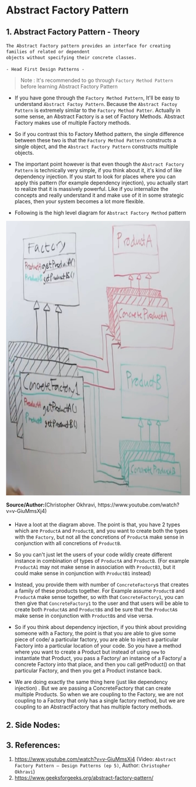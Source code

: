 # Abstract Factory Pattern

## 1. Abstract Factory Pattern - Theory

```
The Abstract Factory pattern provides an interface for creating families of related or dependent
objects without specifying their concrete classes.

- Head First Design Patterns -
```

> Note : It's recommended to go through `Factory Method Pattern` before learning Abstract Factory
> Pattern

- If you have gone through the `Factory Method Pattern`, It'll be easy to understand
  `Abstract Factoy Pattern`. Because the `Abstract Factoy Pattern` is extremely similar to the
  `Factory Method Patter`. Actually in some sense, an Abstract Factory is a set of Factory Methods.
  Abstract Factory makes use of multiple Factory methods.


- So if you contrast this to Factory Method pattern, the single difference between these two is
  that the `Factory Method Pattern` constructs a single object, and the `Abstract Factory Pattern`
  constructs multiple objects.


- The important point however is that even though the `Abstract Factory Pattern` is technically very
  simple, if you think about it, it's kind of like dependency injection. If you start to look for
  places where you can apply this pattern (for example dependency injection), you actually start to
  realize that it is massively powerful. Like if you internalize the concepts and really understand
  it and make use of it in some strategic places, then your system becomes a lot more flexible.


- Following is the high level diagram for `Abstract Factory Method` pattern

<div align="left" style="margin-bottom:20px;">
  <img alt="abstract factory example diagram" height="750"
    src="src/main/resources/images/abstract-factory-high-level-diagram.jpg" 
    title="abstract factory example diagram" width="950"/>
  <p><b>Source/Author:</b>(Christopher Okhravi, https://www.youtube.com/watch?v=v-GiuMmsXj4)</p>
</div>

- Have a loot at the diagram above. The point is that, you have 2 types which are `ProductA`
  and `ProductB`, and you want to create both the types with the `Factory`, but not all the
  concretions of `ProductA` make sense in conjunction with all concretions of `ProductB`.


- So you can't just let the users of your code wildly create different instance in combination of
  types of `ProductA` and `ProductB`. (For example `ProductA1` may not make sense in association
  with `ProductB3`, but it could make sense in conjunction with `ProductB1` instead)


- Instead, you provide them with number of `ConcreteFactory`s that creates a family of these
  products together. For Example assume `ProductB` and `ProductA` make sense together, so with
  that `ConcreteFactory1`, you can then give that `ConcreteFactory1` to the user and that users will
  be able to create both `ProductA`s and `ProductB`s and be sure that the `ProductA`s make sense in
  conjunction with `ProductB`s and vise versa.


- So if you think about dependency injection, if you think about providing someone with a Factory,
  the point is that you are able to give some piece of code/ a particular factory, you are able to
  inject a particular Factory into a particular location of your code. So you have a method where
  you want to create a Product but instead of using `new` to instantiate that Product, you pass a
  Factory/ an instance of a Factory/ a concrete Factory into that place, and then you call
  getProduct() on that particular Factory, and then you get a Product instance back.


- We are doing exactly the same thing here (just like dependency injection) . But we are passing a
  ConcreteFactory that can create multiple Products. So when we are coupling to the Factory, we are
  not coupling to a Factory that only has a single factory method, but we are coupling to an
  AbstractFactory that has multiple factory methods.


## 2. Side Nodes:

## 3. References:

1. https://www.youtube.com/watch?v=v-GiuMmsXj4 (Video: `Abstract Factory Pattern – Design Patterns
   (ep 5)`, Author: `Christopher Okhravi`)
2. https://www.geeksforgeeks.org/abstract-factory-pattern/

